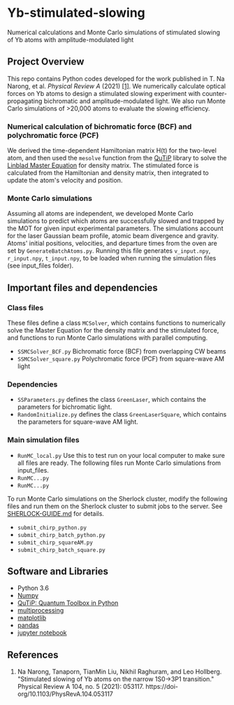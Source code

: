# Yb-stimulated-slowing
Numerical calculations and Monte Carlo simulations of stimulated slowing of Yb atoms with amplitude-modulated light

## Project Overview
This repo contains Python codes developed for the work published in T. Na Narong, et al. *Physical Review A* (2021) [[1]](https://journals-aps-org.stanford.idm.oclc.org/pra/abstract/10.1103/PhysRevA.104.053117). We numerically calculate optical forces on Yb atoms to design a stimulated slowing experiment with counter-propagating bichromatic and amplitude-modulated light. We also run Monte Carlo simulations of >20,000 atoms to evaluate the slowing efficiency.

### Numerical calculation of bichromatic force (BCF) and polychromatic force (PCF)
We derived the time-dependent Hamiltonian matrix H(t) for the two-level atom, and then used the `mesolve` function from the [QuTiP](https://qutip.org/docs/4.0.2/index.html) library to solve the [Linblad Master Equation](https://qutip.org/docs/latest/guide/dynamics/dynamics-master.html) for density matrix. The stimulated force is calculated from the Hamiltonian and density matrix, then integrated to update the atom's velocity and position. 

### Monte Carlo simulations
Assuming all atoms are independent, we developed Monte Carlo simulations to predict which atoms are successfully slowed and trapped by the MOT for given input experimental parameters. The simulations account for the laser Gaussian beam profile, atomic beam divergence and gravity. <br>
Atoms' initial positions, velocities, and departure times from the oven are set by `GenerateBatchAtoms.py`. Running this file generates `v_input.npy`, `r_input.npy`, `t_input.npy`, to be loaded when running the simulation files (see input_files folder).

## Important files and dependencies
### Class files 
These files define a class `MCSolver`, which contains functions to numerically solve the Master Equation for the density matrix and the stimulated force, and functions to run Monte Carlo simulations with parallel computing. 
- `SSMCSolver_BCF.py` Bichromatic force (BCF)  from overlapping CW beams
- `SSMCSolver_square.py` Polychromatic force (PCF) from square-wave AM light
### Dependencies
- `SSParameters.py` defines the class `GreenLaser`, which contains the parameters for bichromatic light.
- `RandomInitialize.py` defines the class `GreenLaserSquare`, which contains the parameters for square-wave AM light.
### Main simulation files
- `RunMC_local.py` Use this to test run on your local computer to make sure all files are ready.
The following files run Monte Carlo simulations from input_files. 
- `RunMC...py`
- `RunMC...py`

To run Monte Carlo simulations on the Sherlock cluster, modify the following files and run them on the Sherlock cluster to submit jobs to the server. See [SHERLOCK-GUIDE.md](SHERLOCK-GUIDE.md) for details.
- `submit_chirp_python.py`
- `submit_chirp_batch_python.py`
- `submit_chirp_squareAM.py`
- `submit_chirp_batch_square.py`

## Software and Libraries
- Python 3.6
- [Numpy](https://numpy.org/)
- [QuTiP: Quantum Toolbox in Python](https://qutip.org/docs/4.0.2/index.html)
- [multiprocessing](https://docs.python.org/3/library/multiprocessing.html) 
- [matplotlib](https://matplotlib.org/)
- [pandas](https://pandas.pydata.org/)
- [jupyter notebook](https://jupyter.org/)

## References
1. Na Narong, Tanaporn, TianMin Liu, Nikhil Raghuram, and Leo Hollberg. "Stimulated slowing of Yb atoms on the narrow 1S0→3P1 transition." Physical Review A 104, no. 5 (2021): 053117. https://doi-org/10.1103/PhysRevA.104.053117
